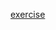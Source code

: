 [exercise](https://www.coursera.org/learn/python-for-applied-data-science-ai/ungradedLti/QaXFa/hands-on-lab-write-your-first-program)